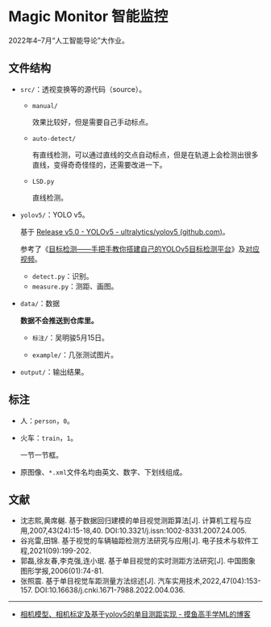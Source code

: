 # Magic Monitor 智能监控

2022年4–7月“人工智能导论”大作业。

## 文件结构

- `src/`：透视变换等的源代码（source）。

  - `manual/`

    效果比较好，但是需要自己手动标点。

  - `auto-detect/`

    有直线检测，可以通过直线的交点自动标点，但是在轨道上会检测出很多直线，变得奇奇怪怪的，还需要改进一下。
    
  - `LSD.py`

    直线检测。

- `yolov5/`：YOLO v5。

  基于 [Release v5.0 - YOLOv5 - ultralytics/yolov5 (github.com)](https://github.com/ultralytics/yolov5/releases/tag/v5.0)。

  参考了《[目标检测——手把手教你搭建自己的YOLOv5目标检测平台](https://blog.csdn.net/didiaopao/category_11321656.html)》及[对应视频](https://www.bilibili.com/video/BV1f44y187Xg)。

    - `detect.py`：识别。
    - `measure.py`：测距、画图。

- `data/`：数据

  **数据不会推送到仓库里。**

  - `标注/`：吴明骏5月15日。

  - `example/`：几张测试图片。

- `output/`：输出结果。

## 标注

- 人：`person`，`0`。

- 火车：`train`，`1`。

  一节一节框。

- 原图像、`*.xml`文件名均由英文、数字、下划线组成。

## 文献

- 沈志熙,黄席樾. 基于数据回归建模的单目视觉测距算法[J]. 计算机工程与应用,2007,43(24):15-18,40. DOI:10.3321/j.issn:1002-8331.2007.24.005.
- 谷兆雷,田锦. 基于视觉的车辆轴距检测方法研究与应用[J]. 电子技术与软件工程,2021(09):199-202.
- 郭磊,徐友春,李克强,连小珉. 基于单目视觉的实时测距方法研究[J]. 中国图象图形学报,2006(01):74-81.
- 张照震. 基于单目视觉车距测量方法综述[J]. 汽车实用技术,2022,47(04):153-157. DOI:10.16638/j.cnki.1671-7988.2022.004.036.

---

- [相机模型、相机标定及基于yolov5的单目测距实现 - 摸鱼高手学ML的博客](https://blog.csdn.net/qq_41690864/article/details/118863145)
